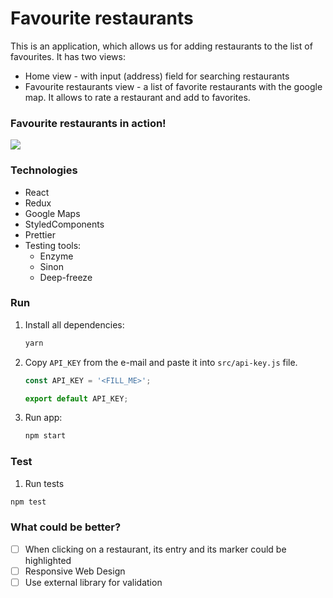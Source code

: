 # Favourite restaurants

This is an application, which allows us for adding restaurants to the list of favourites. It has two views:

- Home view - with input (address) field for searching restaurants
- Favourite restaurants view - a list of favorite restaurants with the google map. It allows to rate a restaurant and add to favorites.



### Favourite restaurants in action!

<img src="./video.gif">

### Technologies

- React
- Redux
- Google Maps
- StyledComponents
- Prettier
- Testing tools:
  - Enzyme
  - Sinon
  - Deep-freeze


### Run

1. Install all dependencies:

   ```bash
   yarn
   ```

2. Copy `API_KEY` from the e-mail and paste it into `src/api-key.js` file.

   ```javascript
   const API_KEY = '<FILL_ME>';
   
   export default API_KEY;
   ```

3. Run app:

   ```bash
   npm start
   ```


### Test 

1. Run tests

``` bash
npm test
```



### What could be better?

* [ ] When clicking on a restaurant, its entry and its marker could be highlighted
* [ ] Responsive Web Design
* [ ] Use external library for validation
